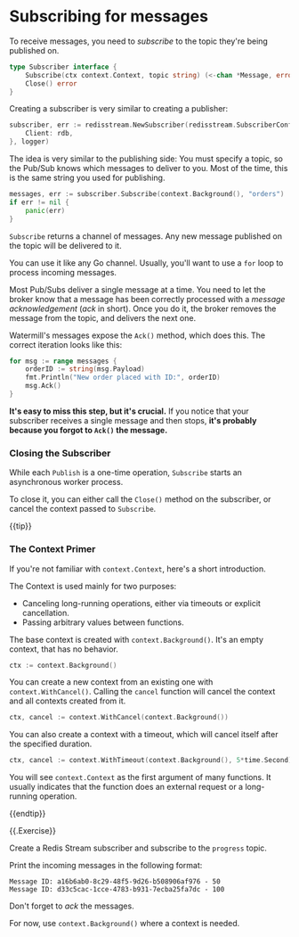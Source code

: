 # Subscribing for messages

To receive messages, you need to *subscribe* to the topic they're being published on.

```go
type Subscriber interface {
	Subscribe(ctx context.Context, topic string) (<-chan *Message, error)
	Close() error
}
```

Creating a subscriber is very similar to creating a publisher:

```go
subscriber, err := redisstream.NewSubscriber(redisstream.SubscriberConfig{
	Client: rdb,
}, logger)
```

The idea is very similar to the publishing side: You must specify a topic, so the Pub/Sub knows which messages to deliver to you.
Most of the time, this is the same string you used for publishing.

```go
messages, err := subscriber.Subscribe(context.Background(), "orders")
if err != nil {
	panic(err)
}
```

`Subscribe` returns a channel of messages.
Any new message published on the topic will be delivered to it.

You can use it like any Go channel.
Usually, you'll want to use a `for` loop to process incoming messages.

Most Pub/Subs deliver a single message at a time.
You need to let the broker know that a message has been correctly processed with a *message acknowledgement* (*ack* in short).
Once you do it, the broker removes the message from the topic, and delivers the next one.

Watermill's messages expose the `Ack()` method, which does this.
The correct iteration looks like this:

```go
for msg := range messages {
	orderID := string(msg.Payload)
	fmt.Println("New order placed with ID:", orderID)
	msg.Ack()
}
```

**It's easy to miss this step, but it's crucial.**
If you notice that your subscriber receives a single message and then stops,
**it's probably because you forgot to `Ack()` the message.**

### Closing the Subscriber

While each `Publish` is a one-time operation, `Subscribe` starts an asynchronous worker process.

To close it, you can either call the `Close()` method on the subscriber, or cancel the context passed to `Subscribe`.

{{tip}}

### The Context Primer

If you're not familiar with `context.Context`, here's a short introduction.

The Context is used mainly for two purposes:

* Canceling long-running operations, either via timeouts or explicit cancellation.
* Passing arbitrary values between functions.

The base context is created with `context.Background()`.
It's an empty context, that has no behavior.

```go
ctx := context.Background()
```

You can create a new context from an existing one with `context.WithCancel()`.
Calling the `cancel` function will cancel the context and all contexts created from it.

```go
ctx, cancel := context.WithCancel(context.Background())
```

You can also create a context with a timeout, which will cancel itself after the specified duration.

```go
ctx, cancel := context.WithTimeout(context.Background(), 5*time.Second)
```

You will see `context.Context` as the first argument of many functions.
It usually indicates that the function does an external request or a long-running operation.

{{endtip}}

{{.Exercise}}

Create a Redis Stream subscriber and subscribe to the `progress` topic.

Print the incoming messages in the following format:

```text
Message ID: a16b6ab0-8c29-48f5-9d26-b508906af976 - 50
Message ID: d33c5cac-1cce-4783-b931-7ecba25fa7dc - 100
```

Don't forget to *ack* the messages.

For now, use `context.Background()` where a context is needed.
